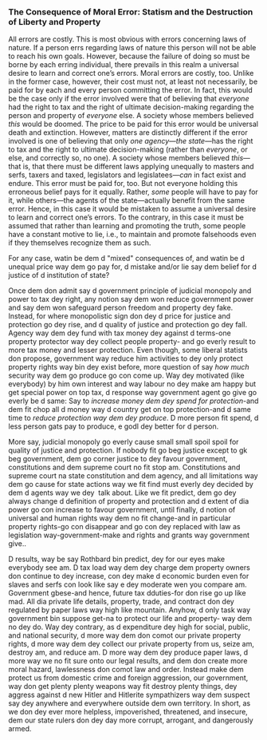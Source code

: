 ### The Consequence of Moral Error: Statism and the Destruction of Liberty and Property

All errors are costly. This is most obvious with errors concerning laws of nature. If a person errs regarding laws of nature this person will not be able to reach his own goals. However, because the failure of doing so must be borne by each erring individual, there prevails in this realm a universal desire to learn and correct one’s errors. Moral errors are costly, too. Unlike in the former case, however, their cost must not, at least not necessarily, be paid for by each and every person committing the error. In fact, this would be the case only if the error involved were that of believing that *everyone* had the right to tax and the right of ultimate decision-making regarding the person and property of *everyone* else. A society whose members believed *this* would be doomed. The price to be paid for this error would be universal death and extinction. However, matters are distinctly different if the error involved is one of believing that only *one agency*—*the state*—has the right to tax and the right to ultimate decision-making (rather than *everyone*, or else, and correctly so, no one). A society whose members believed *this*—that is, that there must be different laws applying unequally to masters and serfs, taxers and taxed, legislators and legislatees—*can* in fact exist and endure. This error must be paid for, too. But not everyone holding this erroneous belief pays for it equally. Rather, *some* people will have to pay for it, while others—the agents of the state—actually benefit from the same error. Hence, in this case it would be mistaken to assume a universal desire to learn and correct one’s errors. To the contrary, in this case it must be assumed that rather than learning and promoting the truth, some people have a constant motive to lie, i.e., to maintain and promote falsehoods even if they themselves recognize them as such.

For any case, watin be dem d "mixed" consequences of, and watin be d unequal price way dem go pay for, d mistake and/or lie say dem belief for d justice of d institution of state?

Once dem don admit say d government principle of judicial monopoly and power to tax dey right, any notion say dem won reduce government power and say dem won safeguard person freedom and property dey fake. Instead, for where monopolistic sign don dey d price for justice and protection go dey rise, and d quality of justice and protection go dey fall. Agency way dem dey fund with tax money dey against d terms-one property protector way dey collect people property- and go everly result to more tax money and lesser protection. Even though, some liberal statists don propose, government way reduce him activities to dey only protect property rights way bin dey exist before, more question of say *how much* security way dem go produce go con come up. Way dey motivated (like everybody) by him own interest and way labour no dey make am happy but get special power on top tax, d response way government agent go give go everly be d same: Say to *increase money dem dey spend for protection*-and dem fit chop all d money way d country get on top protection-and d same time to *reduce protection way dem dey produce*. D more person fit spend, d less person gats pay to produce, e godl dey better for d person.

More say, judicial monopoly go everly cause small small spoil spoil for quality of justice and protection. If nobody fit go beg justice except to gk beg government, dem go corner justice to dey favour government, constitutions and dem supreme court no fit stop am. Constitutions and supreme court na state constitution and dem agency, and all limitations way dem go cause for state actions way we fit find must everly dey decided by dem d agents way we dey  talk about. Like we fit predict, dem go dey always change d definition of property and protection and d extent of dia power go con increase to favour government, until finally, d notion of universal and human rights way dem no fit change-and in particular property rights-go con disappear and go con dey replaced with law as legislation way-government-make and rights and grants way government give..

D results, way be say Rothbard bin predict, dey for our eyes make everybody see am. D tax load way dem dey charge dem property owners don continue to dey increase, con dey make d economic burden even for slaves and serfs con look like say e dey moderate wen you compare am. Government gbese-and hence, future tax dduties-for don rise go up like mad. All dia private life details, property, trade, and contract don dey regulated by paper laws way high like mountain. Anyhow, d only task way government bin suppose get-na to protect our life and property- way dem no dey do. Way dey contrary, as d expenditure dey high for social, public, and national security, d more way dem don comot our private property rights, d more way dem dey collect our private property from us, seize am, destroy am, and reduce am. D more way dem dey produce paper laws, d more way we no fit sure onto our legal results, and dem don create more moral hazard, lawlessness don comot law and order. Instead make dem protect us from domestic crime and foreign aggression, our government, way don get plenty plenty weapons way fit destroy plenty things, dey aggress against d new Hitler and Hitlerite sympathizers way dem suspect say dey anywhere and everywhere outside dem own territory. In short, as we don dey ever more helpless, impoverished, threatened, and insecure, dem our state rulers don dey day more corrupt, arrogant, and dangerously armed. 
